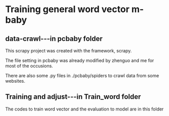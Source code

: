 # Training general word vector m-baby

## data-crawl---in pcbaby folder

This scrapy project was created with the framework, scrapy.

The file setting in pcbaby was already modified by zhenguo and me for most of the occusions. 

There are also some .py files in ./pcbaby/spiders to crawl data from some websites.

## Training and adjust---in Train_word folder

The codes to train word vector and the evaluation to model are in this folder

